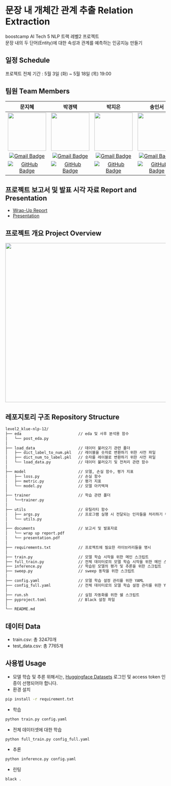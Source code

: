 # 문장 내 개체간 관계 추출 Relation Extraction
boostcamp AI Tech 5 NLP 트랙 레벨2 프로젝트  
문장 내의 두 단어(Entity)에 대한 속성과 관계를 예측하는 인공지능 만들기


## 일정 Schedule
프로젝트 전체 기간 : 5월 3일 (화) ~ 5월 18일 (목) 19:00


## 팀원 Team Members
|문지혜|박경택|박지은|송인서|윤지환|
|:---:|:---:|:---:|:---:|:---:|
|<img src="https://avatars.githubusercontent.com/u/85336141?v=4" width="120" height="120">|<img src="https://avatars.githubusercontent.com/u/97149910?v=4" width="120" height="120">|<img src="https://avatars.githubusercontent.com/u/97666193?v=4" width="120" height="120">|<img src="https://avatars.githubusercontent.com/u/41552919?v=4" width="120" height="120">|<img src="https://avatars.githubusercontent.com/u/37128004?v=4" width="120" height="120">|
|[![Gmail Badge](https://img.shields.io/badge/Gmail-d14836?style=flat-square&logo=Gmail&logoColor=white&link=mailto:munjh1121@gmail.com)](mailto:afterthougt@gmail.com)|[![Gmail Badge](https://img.shields.io/badge/Gmail-d14836?style=flat-square&logo=Gmail&logoColor=white&link=mailto:afterthougt@gmail.com)](mailto:afterthougt@gmail.com)|[![Gmail Badge](https://img.shields.io/badge/Gmail-d14836?style=flat-square&logo=Gmail&logoColor=white&link=mailto:imhappyhill@gmail.com)](mailto:imhappyhill@gmail.com)|[![Gmail Badge](https://img.shields.io/badge/Gmail-d14836?style=flat-square&logo=Gmail&logoColor=white&link=mailto:songinseo0910@gmail.com)](mailto:songinseo0910@gmail.com)|[![Gmail Badge](https://img.shields.io/badge/Gmail-d14836?style=flat-square&logo=Gmail&logoColor=white&link=mailto:yjh091500@naver.com)](mailto:yjh091500@naver.com)|
|[![GitHub Badge](https://img.shields.io/badge/-GitHub-black?style=flat-square&logo=github&link=https://github.com/jihye-moon)](https://github.com/jihye-moon)|[![GitHub Badge](https://img.shields.io/badge/-GitHub-black?style=flat-square&logo=github&link=https://github.com/afterthougt)](https://github.com/afterthougt)|[![GitHub Badge](https://img.shields.io/badge/-GitHub-black?style=flat-square&logo=github&link=https://github.com/iamzieun)](https://github.com/iamzieun)|[![GitHub Badge](https://img.shields.io/badge/-GitHub-black?style=flat-square&logo=github&link=https://github.com/fortunetiger)](https://github.com/fortunetiger)|[![GitHub Badge](https://img.shields.io/badge/-GitHub-black?style=flat-square&logo=github&link=https://github.com/ohilikeit)](https://github.com/ohilikeit)|


## 프로젝트 보고서 및 발표 시각 자료 Report and Presentation
- [Wrap-Up Report](https://github.com/ohilikeit/level2_klue-nlp-12/blob/main/documents/wrap%20up%20report.pdf)  
- [Presentation](https://github.com/ohilikeit/level2_klue-nlp-12/blob/main/documents/presentation.pdf)


## 프로젝트 개요 Project Overview
<img src="https://github.com/boostcampaitech5/level2_klue-nlp-12/assets/97666193/0cf91f64-9302-4028-a3ea-43e8c35de3c8" width="1000" height="500"/>

## 레포지토리 구조 Repository Structure
```bash
level2_klue-nlp-12/
├── eda                         // eda 및 사후 분석용 함수
│   └── post_eda.py
│
├── load_data                   // 데이터 불러오기 관련 폴더
│   ├── dict_label_to_num.pkl   // 레이블을 숫자로 변환하기 위한 사전 파일
│   ├── dict_num_to_label.pkl   // 숫자를 레이블로 변환하기 위한 사전 파일
│   └── load_data.py            // 데이터 불러오기 및 전처리 관련 함수
│
├── model                       // 모델, 손실 함수, 평가 지표
│   ├── loss.py                 // 손실 함수
│   ├── metric.py               // 평가 지표
│   └── model.py                // 모델 아키텍쳐
│
├── trainer                     // 학습 관련 폴더
│   └──trainer.py
│
├── utils                       // 유틸리티 함수
│   ├── args.py                 // 프로그램 실행 시 전달되는 인자들을 처리하기 위한 파일
│   └── utils.py
│
├── documents                   // 보고서 및 발표자료
│   └── wrap up report.pdf
│   └── presentation.pdf
│
├── requirements.txt            // 프로젝트에 필요한 라이브러리들을 명시
│
├── train.py                    // 모델 학습 시작을 위한 메인 스크립트
├── full_train.py               // 전체 데이터로의 모델 학습 시작을 위한 메인 스크립트
├── inference.py                // 학습된 모델의 평가 및 추론을 위한 스크립트
├── sweep.py                    // sweep 동작을 위한 스크립트
│
├── config.yaml                 // 모델 학습 설정 관리를 위한 YAML
├── config_full.yaml            // 전체 데이터로의 모델 학습 설정 관리를 위한 YAML
│
├── run.sh                      // 실험 자동화를 위한 쉘 스크립트
├── pyproject.toml              // Black 설정 파일 
│
└── README.md
```

## 데이터 Data
- train.csv: 총 32470개
- test_data.csv: 총 7765개


## 사용법 Usage
- 모델 학습 및 추론 위해서는, [Huggingface Datasets](https://huggingface.co/datasets/Smoked-Salmon-s/RE_Competition) 로그인 및 access token 인증이 선행되어야 합니다. 
- 환경 설치
```bash
pip install -r requirement.txt
```
- 학습
```bash
python train.py config.yaml
```
- 전체 데이터셋에 대한 학습
```bash
python full_train.py config_full.yaml
```
- 추론
```bash
python inference.py config.yaml
```
- 린팅
```bash
black .
```
